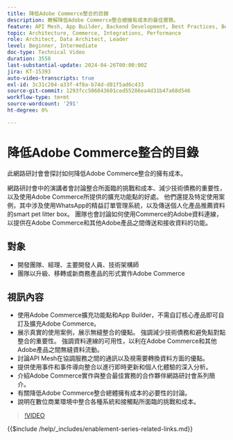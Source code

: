 ```yaml
---
title: 降低Adobe Commerce整合的目錄
description: 瞭解降低Adobe Commerce整合總擁有成本的最佳實務。
feature: API Mesh, App Builder, Backend Development, Best Practices, Best Practices, Extensibility, Integration
topic: Architecture, Commerce, Integrations, Performance
role: Architect, Data Architect, Leader
level: Beginner, Intermediate
doc-type: Technical Video
duration: 3558
last-substantial-update: 2024-04-26T00:00:00Z
jira: KT-15393
auto-video-transcripts: true
exl-id: 3c31c204-a33f-4f8a-b74d-d81f5ad6c433
source-git-commit: 1293fcc506043601ced55286ea4d31b47a68d546
workflow-type: tm+mt
source-wordcount: '291'
ht-degree: 0%

---
```


# 降低Adobe Commerce整合的目錄

此網路研討會會探討如何降低Adobe Commerce整合的擁有成本。

網路研討會中的演講者會討論整合所面臨的挑戰和成本、減少技術債務的重要性，以及使用Adobe Commerce所提供的擴充功能點的好處。 他們還提及特定使用案例，其中涉及使用WhatsApp的精益訂單管理系統，以及傳送個人化產品推薦資料的smart pet litter box。  團隊也會討論如何使用Commerce的Adobe資料連線，以提供在Adobe Commerce和其他Adobe產品之間傳送和接收資料的功能。

## 對象

* 開發團隊、經理、主要開發人員、技術架構師
* 團隊以升級、移轉或新商務產品的形式實作Adobe Commerce

## 視訊內容

* 使用Adobe Commerce擴充功能點和App Builder，不需自訂核心產品即可自訂及擴充Adobe Commerce。
* 展示真實的使用案例，展示無縫整合的優點。
強調減少技術債務和避免點對點整合的重要性。
強調資料連線的可用性，以利在Adobe Commerce和其他Adobe產品之間無縫資料流動。
* 討論API Mesh在協調服務之間的通訊以及視需要轉換資料方面的優點。
* 提供使用事件和事件導向整合以進行即時更新和個人化體驗的深入分析。
* 介紹Adobe Commerce實作與整合最佳實務的合作夥伴網路研討會系列簡介。
* 有關降低Adobe Commerce整合總體擁有成本的必要性的討論。
* 說明在數位商業環境中整合各種系統和接觸點所面臨的挑戰和成本。

>[!VIDEO](https://video.tv.adobe.com/v/3428768?learn=on)

{{$include /help/_includes/enablement-series-related-links.md}}
